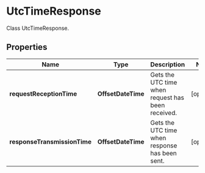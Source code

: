 

# UtcTimeResponse

Class UtcTimeResponse.

## Properties

| Name | Type | Description | Notes |
|------------ | ------------- | ------------- | -------------|
|**requestReceptionTime** | **OffsetDateTime** | Gets the UTC time when request has been received. |  [optional] |
|**responseTransmissionTime** | **OffsetDateTime** | Gets the UTC time when response has been sent. |  [optional] |



